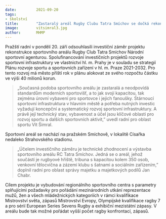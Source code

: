 ```yaml
---
date:         2021-09-20
tags:         
- školství
title:        "Zastaralý areál Rugby Clubu Tatra Smíchov se dočká rekonstrukce"
image: 	      vitsimral3.jpg
author:       MHMP
---
```


Pražští radní v pondělí 20. září odsouhlasili investiční záměr projektu rekonstrukce sportovního areálu Rugby Club Tatra Smíchov Národní sportovní agenturou. Spolufinancování investičních projektů rozvoje sportovní infrastruktury ve vlastnictví hl. m. Prahy je v souladu se strategií Plánu rozvoje sportu a sportovních zařízení v hl. m. Praze 2021-2032. Pro tento rozvoj má město příští rok v plánu alokovat ze svého rozpočtu částku ve výši 40 milionů korun.

> „Současná podoba sportovního areálu je zastaralá a neodpovídá standardům moderních sportovišť, a to jak svojí kapacitou, tak zejména úrovní vybavení pro sportovce i jejich fanoušky. Stárnoucí sportovní infrastruktura v hlavním městě a potřeba nutných investic vyžadují koncepční a systematický rozvoj sportovní infrastruktury. A právě její technický stav, vybavenost a účel jsou klíčové oblasti pro rozvoj sportu a dalších sportovních aktivit,” uvedl radní pro oblast sportu Vít Šimral.

Sportovní areál se nachází na pražském Smíchově, v lokalitě Císařka nedaleko Strahovského stadionu. 

> „Účelem investičního záměru je technické zhodnocení a výstavba sportovního areálu RC Tatra Smíchov. Jedná se o areál, jehož součástí je rugbyové hřiště, tribuna s kapacitou kolem 350 osob, venkovní tělocvična a zázemí klubu s šatnami a sociálním zařízením,” doplnil radní pro oblast správy majetku a majetkových podílů Jan Chabr.

Cílem projektu je vybudování regionálního sportovního centra s parametry splňujícími požadavky pro pořádání mezinárodních utkání reprezentace mužů, žen a všech mládežnických kategoriích v rámci kvalifikace Mistrovství světa, zápasů Mistrovství Evropy, Olympijské kvalifikace ragby 7 a pro sérií European Series Sevens Rugby a exhibiční mezistátní zápasy. V areálu bude tak možné pořádat vyšší počet ragby konfrontací, zápasů. 
